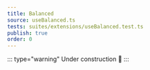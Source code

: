 ```yaml
---
title: Balanced
source: useBalanced.ts
tests: suites/extensions/useBalanced.test.ts
publish: true
order: 0
---
```


::: type="warning"
Under construction 🚧
:::
